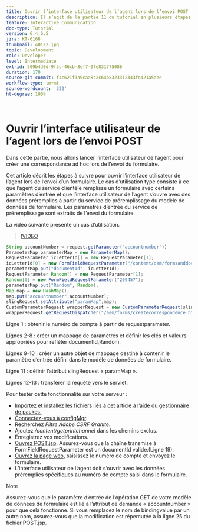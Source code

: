 ```yaml
---
title: Ouvrir l’interface utilisateur de l’agent lors de l’envoi POST
description: Il s’agit de la partie 11 du tutoriel en plusieurs étapes sur la création de votre premier document de communication interactive pour le canal d’impression. Dans cette partie, nous allons lancer l’interface utilisateur de l’agent pour créer une correspondance ad hoc lors de l’envoi du formulaire.
feature: Interactive Communication
doc-type: Tutorial
version: 6.4,6.5
jira: KT-6168
thumbnail: 40122.jpg
topic: Development
role: Developer
level: Intermediate
exl-id: 509b4d0d-9f3c-46cb-8ef7-07e831775086
duration: 170
source-git-commit: f4c621f3a9caa8c2c64b8323312343fe421a5aee
workflow-type: tm+mt
source-wordcount: '322'
ht-degree: 100%

---
```


# Ouvrir l’interface utilisateur de l’agent lors de l’envoi POST

Dans cette partie, nous allons lancer l’interface utilisateur de l’agent pour créer une correspondance ad hoc lors de l’envoi du formulaire.

Cet article décrit les étapes à suivre pour ouvrir l’interface utilisateur de l’agent lors de l’envoi d’un formulaire. Le cas d’utilisation type consiste à ce que l’agent du service clientèle remplisse un formulaire avec certains paramètres d’entrée et que l’interface utilisateur de l’agent s’ouvre avec des données préremplies à partir du service de préremplissage du modèle de données de formulaire. Les paramètres d’entrée du service de préremplissage sont extraits de l’envoi du formulaire.

La vidéo suivante présente un cas d’utilisation.

>[!VIDEO](https://video.tv.adobe.com/v/40122?quality=12&learn=on)

```java
String accountNumber = request.getParameter("accountnumber"))
ParameterMap parameterMap = new ParameterMap();
RequestParameter icLetterId[] = new RequestParameter[1];
icLetterId[0] = new FormFieldRequestParameter("/content/dam/formsanddocuments/retirementstatementprint");
parameterMap.put("documentId", icLetterId);
RequestParameter Random[] = new RequestParameter[1];
Random[0] = new FormFieldRequestParameter("209457");
parameterMap.put("Random", Random);
Map map = new HashMap();
map.put("accountnumber",accountNumber);
slingRequest.setAttribute("paramMap",map);
CustomParameterRequest wrapperRequest = new CustomParameterRequest(slingRequest,parameterMap,"GET");
wrapperRequest.getRequestDispatcher("/aem/forms/createcorrespondence.html").include(wrapperRequest, response);
```

Ligne 1 : obtenir le numéro de compte à partir de requestparameter.

Lignes 2-8 : créer un mappage de paramètres et définir les clés et valeurs appropriées pour refléter documentId,Random.

Lignes 9-10 : créer un autre objet de mappage destiné à contenir le paramètre d’entrée défini dans le modèle de données de formulaire.

Ligne 11 : définir l’attribut slingRequest « paramMap ».

Lignes 12-13 : transférer la requête vers le servlet.

Pour tester cette fonctionnalité sur votre serveur :

* [Importez et installez les fichiers liés à cet article à l’aide du gestionnaire de packes.](assets/launch-agent-ui.zip)
* [Connectez-vous à configMgr](http://localhost:4502/system/console/configMgr).
* Recherchez _Filtre Adobe CSRF Granite_.
* Ajoutez _/content/getprintchannel_ dans les chemins exclus.
* Enregistrez vos modifications.
* [Ouvrez POST.jsp](http://localhost:4502/apps/AEMForms/openprintchannel/POST.jsp). Assurez-vous que la chaîne transmise à FormFieldRequestParameter est un documentId valide.(Ligne 19).
* [Ouvrez la page web](http://localhost:4502/content/OpenPrintChannel.html), saisissez le numéro de compte et envoyez le formulaire.
* L’interface utilisateur de l’agent doit s’ouvrir avec les données préremplies spécifiques au numéro de compte saisi dans le formulaire.

>[!NOTE]
>
>Assurez-vous que le paramètre d’entrée de l’opération GET de votre modèle de données de formulaire est lié à l’attribut de demande « accountnumber » pour que cela fonctionne. Si vous remplacez le nom de bindingvalue par un autre nom, assurez-vous que la modification est répercutée à la ligne 25 du fichier POST.jsp.
